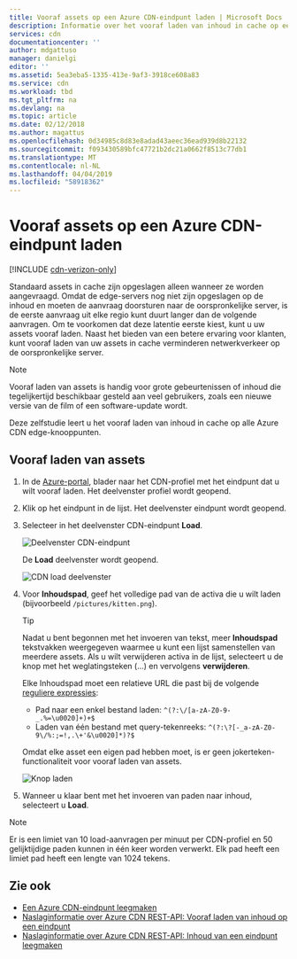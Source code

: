 ```yaml
---
title: Vooraf assets op een Azure CDN-eindpunt laden | Microsoft Docs
description: Informatie over het vooraf laden van inhoud in cache op een Azure CDN-eindpunt.
services: cdn
documentationcenter: ''
author: mdgattuso
manager: danielgi
editor: ''
ms.assetid: 5ea3eba5-1335-413e-9af3-3918ce608a83
ms.service: cdn
ms.workload: tbd
ms.tgt_pltfrm: na
ms.devlang: na
ms.topic: article
ms.date: 02/12/2018
ms.author: magattus
ms.openlocfilehash: 0d34985c8d83e8adad43aeec36ead939d8b22132
ms.sourcegitcommit: f093430589bfc47721b2dc21a0662f8513c77db1
ms.translationtype: MT
ms.contentlocale: nl-NL
ms.lasthandoff: 04/04/2019
ms.locfileid: "58918362"
---
```

# <a name="pre-load-assets-on-an-azure-cdn-endpoint"></a>Vooraf assets op een Azure CDN-eindpunt laden
[!INCLUDE [cdn-verizon-only](../../includes/cdn-verizon-only.md)]

Standaard assets in cache zijn opgeslagen alleen wanneer ze worden aangevraagd. Omdat de edge-servers nog niet zijn opgeslagen op de inhoud en moeten de aanvraag doorsturen naar de oorspronkelijke server, is de eerste aanvraag uit elke regio kunt duurt langer dan de volgende aanvragen. Om te voorkomen dat deze latentie eerste kiest, kunt u uw assets vooraf laden. Naast het bieden van een betere ervaring voor klanten, kunt vooraf laden van uw assets in cache verminderen netwerkverkeer op de oorspronkelijke server.

> [!NOTE]
> Vooraf laden van assets is handig voor grote gebeurtenissen of inhoud die tegelijkertijd beschikbaar gesteld aan veel gebruikers, zoals een nieuwe versie van de film of een software-update wordt.
> 
> 

Deze zelfstudie leert u het vooraf laden van inhoud in cache op alle Azure CDN edge-knooppunten.

## <a name="to-pre-load-assets"></a>Vooraf laden van assets
1. In de [Azure-portal](https://portal.azure.com), blader naar het CDN-profiel met het eindpunt dat u wilt vooraf laden. Het deelvenster profiel wordt geopend.
    
2. Klik op het eindpunt in de lijst. Het deelvenster eindpunt wordt geopend.
3. Selecteer in het deelvenster CDN-eindpunt **Load**.
   
    ![Deelvenster CDN-eindpunt](./media/cdn-preload-endpoint/cdn-endpoint-blade.png)
   
    De **Load** deelvenster wordt geopend.
   
    ![CDN load deelvenster](./media/cdn-preload-endpoint/cdn-load-blade.png)
4. Voor **Inhoudspad**, geef het volledige pad van de activa die u wilt laden (bijvoorbeeld `/pictures/kitten.png`).
   
   > [!TIP]
   > Nadat u bent begonnen met het invoeren van tekst, meer **Inhoudspad** tekstvakken weergegeven waarmee u kunt een lijst samenstellen van meerdere assets. Als u wilt verwijderen activa in de lijst, selecteert u de knop met het weglatingsteken (...) en vervolgens **verwijderen**.
   > 
   > Elke Inhoudspad moet een relatieve URL die past bij de volgende [reguliere expressies](/dotnet/standard/base-types/regular-expression-language-quick-reference):  
   > - Pad naar een enkel bestand laden: `^(?:\/[a-zA-Z0-9-_.%=\u0020]+)+$`  
   > - Laden van één bestand met query-tekenreeks: `^(?:\?[-_a-zA-Z0-9\/%:;=!,.\+'&\u0020]*)?$` 
   > 
   > Omdat elke asset een eigen pad hebben moet, is er geen jokerteken-functionaliteit voor vooraf laden van assets.
   > 
   > 
   
    ![Knop laden](./media/cdn-preload-endpoint/cdn-load-paths.png)
5. Wanneer u klaar bent met het invoeren van paden naar inhoud, selecteert u **Load**.
   

> [!NOTE]
> Er is een limiet van 10 load-aanvragen per minuut per CDN-profiel en 50 gelijktijdige paden kunnen in één keer worden verwerkt. Elk pad heeft een limiet pad heeft een lengte van 1024 tekens.
> 
> 

## <a name="see-also"></a>Zie ook
* [Een Azure CDN-eindpunt leegmaken](cdn-purge-endpoint.md)
* [Naslaginformatie over Azure CDN REST-API: Vooraf laden van inhoud op een eindpunt](https://docs.microsoft.com/rest/api/cdn/endpoints/loadcontent)
* [Naslaginformatie over Azure CDN REST-API: Inhoud van een eindpunt leegmaken](https://docs.microsoft.com/rest/api/cdn/endpoints/purgecontent)

